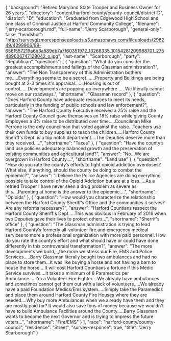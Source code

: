{
  "background": "Retired Maryland State Trooper and Business Owner for 26 years.",
  "directory": "content/harford-county/county-council/district-D",
  "district": "D",
  "education": "Graduated from Edgewood High School and one class of Criminal Justice at Harford Community College",
  "filename": "jerry-scarborough.md",
  "full-name": "Jerry Scarborough",
  "general-only": false,
  "headshot": "http://surveygizmoresponseuploads.s3.amazonaws.com/fileuploads/296249/4299906/99-656f557219a6b3a589db7a7f60351972_13268335_10154281209988701_275489606747128042_o.jpg",
  "last-name": "Scarborough",
  "party": "Republican",
  "questions": [
    {
      "question": "What do you consider the greatest accomplishments and failings of the Glassman administration?",
      "answer": "The Non Transparency of this Administration bothers me.....Everything seems to be a secret.......Property and Buildings are being bought at 2-3 times it's appraisal.......Housing is out of control......Developments are popping up everywhere......We literally cannot move on our roadways.",
      "shortname": "Glassman record"
    },
    {
      "question": "Does Harford County have adequate resources to meet its needs, particularly in the funding of public schools and law enforcement?",
      "answer": "The Harford County Executive received a 25% raise and the Harford County Council gave themselves an 18% raise while giving County Employees a 3% raise to be distributed over time.....Councilman Mike Perrone is the only councilman that voted against the raise...Teachers use their own funds to buy supplies to teach the children.....Harford County Sheriff's Dept. is a top notch department....The Deputies deserve more than they received.....",
      "shortname": "Taxes"
    },
    {
      "question": "Have the county’s land use policies adequately balanced growth and the preservation of existing communities and agricultural land?",
      "answer": "No...We are overgrown in Harford County....",
      "shortname": "Land use"
    },
    {
      "question": "How do you rate the county’s efforts to fight opioid addiction overdoses? What else, if anything, should the county be doing to combat the epidemic?",
      "answer": "I believe the Police Agencies are doing everything possible to take control of the Opioid Addiction but are at a loss.....As a retried Trooper I have never seen a drug problem as severe as this....Parenting at home is the answer to the epidemic....",
      "shortname": "Opioids"
    },
    {
      "question": "How would you characterize the relationship between the Harford County Sheriff’s Office and the communities it serves? Are any reforms necessary?",
      "answer": "Harford Countians respect the Harford County Sheriff's Dept.....This was obvious in February of 2016 when two Deputies gave their lives to protect others...",
      "shortname": "Sherrif's office"
    },
    {
      "question": "The Glassman administration is trying to lead Harford County’s formerly all-volunteer fire and emergency medical services to more a professional organization with more paid personnel. How do you rate the county’s effort and what should have or could have done differently in this controversial transformation?",
      "answer": "The more developments we build,,,,the more we stress our Fire, EMS and Police Services.....Barry Glassman literally bought two ambulances and had no place to store them...It was like buying a horse and not having a barn to house the horse....It will cost Harford Countians a fortune if this Medic Service survives....It takes a minimum of 8 Paramedics per Ambulance.....I'm a Volunteer Fire Fighter....We already have ambulances and sometimes cannot get them out with a lack of volunteers.....We already have a paid Foundation Medics/Ems system.....Simply take the Paramedics and place them around Harford County Fire Houses where they are needed....Why buy more Ambulances when we already have them and they are mostly paid for?  It would also save tons of money because we wouldn't have to build Ambulance Facilities around the County.....Barry Glassman wants to become the next Governor and is trying to impress the future voters...",
      "shortname": "Fire/EMS"
    }
  ],
  "race": "harford-county/county-council",
  "residence": "Street",
  "survey-response": true,
  "title": "Jerry Scarborough"
}

